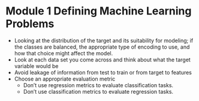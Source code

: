 # Module 1 Defining Machine Learning Problems

  * Looking at the distribution of the target and its suitability for modeling; if the classes are balanced, the appropriate type of encoding to use, and how that choice might affect the model.
  * Look at each data set you come across and think about what the target variable would be
  * Avoid leakage of information from test to train or from target to features
  * Choose an appropriate evaluation metric
      * Don’t use regression metrics to evaluate classification tasks.
      * Don’t use classification metrics to evaluate regression tasks.
